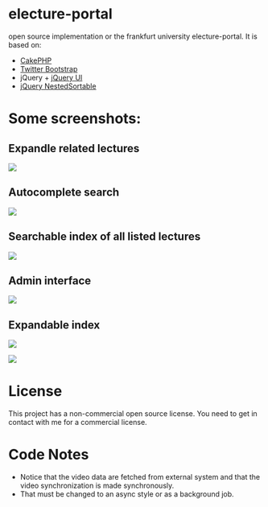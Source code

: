 # electure-portal

open source implementation or the frankfurt university electure-portal.
It is based on:

* [CakePHP](http://cakephp.org/)
* [Twitter Bootstrap](http://twitter.github.com/bootstrap/)
* jQuery + [jQuery UI](http://jqueryui.com/)
* [jQuery NestedSortable](https://github.com/mjsarfatti/nestedSortable)

# Some screenshots:

## Expandle related lectures

![](https://raw.github.com/srad/electure-portal/master/resources/screenshots/2.png)

## Autocomplete search

![](https://raw.github.com/srad/electure-portal/master/resources/screenshots/1.png)

## Searchable index of all listed lectures

![](https://raw.github.com/srad/electure-portal/master/resources/screenshots/6.png)

## Admin interface

![](https://raw.github.com/srad/electure-portal/master/resources/screenshots/3.png)

## Expandable index

![](https://raw.github.com/srad/electure-portal/master/resources/screenshots/4.png)

![](https://raw.github.com/srad/electure-portal/master/resources/screenshots/5.png)

# License

This project has a non-commercial open source license. You need to get in contact with me for a commercial license.

# Code Notes

* Notice that the video data are fetched from external system and that the video synchronization is made synchronously.
* That must be changed to an async style or as a background job.
